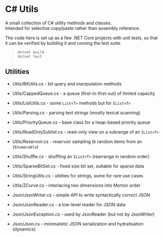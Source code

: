 
C# Utils
========

A small collection of C# utility methods and classes.  
Intended for selective copy/paste rather than assembly reference.

The code here is set up as a few .NET Core projects with unit tests, 
so that it can be verified by building it and running the test suite.

>   `dotnet build`  
>   `dotnet test`  


Utilities
---------

 - Utils/BitUtils.cs - bit query and manipulation methods
 - Utils/CappedQueue.cs - a queue (first-in-first-out) of limited capacity
 - Utils/ListUtils.cs - some `List<T>` methods but for `IList<T>`
 - Utils/Parsing.cs - parsing text strings (mostly lexical scanning)
 - Utils/PriorityQueue.cs - base class for a heap-based priority queue
 - Utils/ReadOnlySublist.cs - read-only view on a subrange of an `IList<T>`
 - Utils/Reservoir.cs - reservoir sampling (*k* random items from an `IEnumerable`)
 - Utils/Shuffle.cs - shuffling an `IList<T>` (rearrange in random order)
 - Utils/SparseBitSet.cs - fixed size bit set, suitable for sparse data
 - Utils/StringUtils.cs - utilities for strings, some for rare use cases
 - Utils/ZCurve.cs - interlacing two dimensions into Morton order

 - Json/JsonWriter.cs - simple API to write syntactically correct JSON
 - Json/JsonReader.cs - a low-level reader for JSON data
 - Json/JsonException.cs - used by JsonReader (but not by JsonWriter)
 - Json/Json.cs - minimalistic JSON serialization and hydratisation (dynamics)
